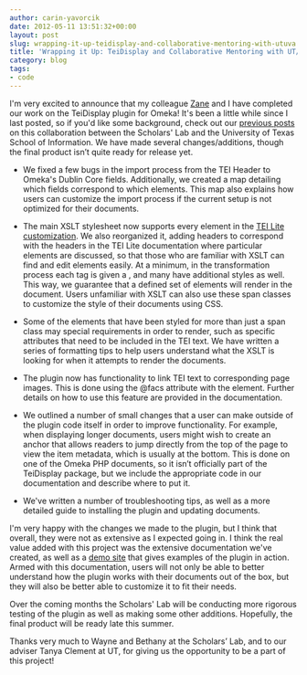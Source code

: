 ```yaml
---
author: carin-yavorcik
date: 2012-05-11 13:51:32+00:00
layout: post
slug: wrapping-it-up-teidisplay-and-collaborative-mentoring-with-utuva
title: 'Wrapping it Up: TeiDisplay and Collaborative Mentoring with UT/UVa'
category: blog
tags:
- code
---
```


I'm very excited to announce that my colleague [Zane](http://www.scholarslab.org/author/zschwarzlose/) and I have completed our work on the TeiDisplay plugin for Omeka! It's been a little while since I last posted, so if you'd like some background, check out our [previous posts](http://www.scholarslab.org/category/tei/) on this collaboration between the Scholars' Lab and the University of Texas School of Information. We have made several changes/additions, though the final product isn’t quite ready for release yet.

- We fixed a few bugs in the import process from the TEI Header to Omeka's Dublin Core fields. Additionally, we created a map detailing which fields correspond to which elements. This map also explains how users can customize the import process if the current setup is not optimized for their documents.

- The main XSLT stylesheet now supports every element in the [TEI Lite customization](http://www.tei-c.org/release/doc/tei-p5-exemplars/html/teilite.doc.html). We also reorganized it, adding headers to correspond with the headers in the TEI Lite documentation where particular elements are discussed, so that those who are familiar with XSLT can find and edit elements easily. At a minimum, in the transformation process each tag is given a <span class="TagName">, and many have additional styles as well. This way, we guarantee that a defined set of elements will render in the document. Users unfamiliar with XSLT can also use these span classes to customize the style of their documents using CSS.

- Some of the elements that have been styled for more than just a span class may special requirements in order to render, such as specific attributes that need to be included in the TEI text. We have written a series of formatting tips to help users understand what the XSLT is looking for when it attempts to render the documents.

- The plugin now has functionality to link TEI text to corresponding page images. This is done using the @facs attribute with the <pb> element. Further details on how to use this feature are provided in the documentation.

- We outlined a number of small changes that a user can make outside of the plugin code itself in order to improve functionality. For example, when displaying longer documents, users might wish to create an anchor that allows readers to jump directly from the top of the page to view the item metadata, which is usually at the bottom. This is done on one of the Omeka PHP documents, so it isn’t officially part of the TeiDisplay package, but we include the appropriate code in our documentation and describe where to put it.

- We've written a number of troubleshooting tips, as well as a more detailed guide to installing the plugin and updating documents.

I'm very happy with the changes we made to the plugin, but I think that overall, they were not as extensive as I expected going in. I think the real value added with this project was the extensive documentation we've created, as well as a [demo site](http://tclement.ischool.utexas.edu/teidisplay) that gives examples of the plugin in action. Armed with this documentation, users will not only be able to better understand how the plugin works with their documents out of the box, but they will also be better able to customize it to fit their needs.

Over the coming months the Scholars' Lab will be conducting more rigorous testing of the plugin as well as making some other additions. Hopefully, the final product will be ready late this summer.

Thanks very much to Wayne and Bethany at the Scholars’ Lab, and to our adviser Tanya Clement at UT, for giving us the opportunity to be a part of this project!
